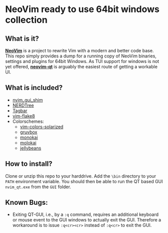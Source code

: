 NeoVim ready to use 64bit windows collection
====

What is it?
----
**[NeoVim](https://neovim.io/)** is a project to rewrite Vim with a modern and better code base.
This repo simply provides a dump for a running copy of NeoVim binaries, settings and plugins for 64bit Windows. 
As TUI support for windows is not yet offered, **[neovim-qt](https://github.com/equalsraf/neovim-qt)** is arguably the easiest route of getting a workable UI.

What is included?
----
* [nvim_gui_shim](https://github.com/equalsraf/neovim-gui-shim)
* [NERDTree](https://github.com/scrooloose/nerdtree)
* [Tagbar](https://majutsushi.github.io/tagbar/)
* [vim-flake8](https://github.com/nvie/vim-flake8)
* Colorschemes:
  - [vim-colors-solarized](https://github.com/altercation/vim-colors-solarized)
  - [gruvbox](https://github.com/morhetz/gruvbox)
  - [monokai](https://github.com/sickill/vim-monokai)
  - [molokai](https://github.com/tomasr/molokai)
  - [jellybeans](https://github.com/nanotech/jellybeans.vim)
  
How to install?
----
Clone or unzip this repo to your harddrive. Add the `\bin` directory to your `PATH` environment variable. You should then be able to run the QT based GUI `nvim_qt.exe` from the `GUI` folder.

Known Bugs:
----
* Exiting QT-GUI, i.e., by a `:q` command, requires an additional keyboard or mouse event to the GUI windows to actually exit the GUI. Therefore a workaround is to issue `:q<cr><cr>` instead of `:q<cr>` to exit the GUI.
